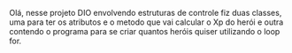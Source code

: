 Olá, nesse projeto DIO envolvendo estruturas de controle fiz duas classes, uma para ter os atributos e o metodo que vai calcular o Xp do herói
e outra contendo o programa para se criar quantos heróis quiser utilizando o loop for.

